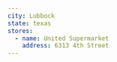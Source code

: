 ```yaml
---
city: Lubbock
state: texas
stores:
  - name: United Supermarket
    address: 6313 4th Street
---
```

